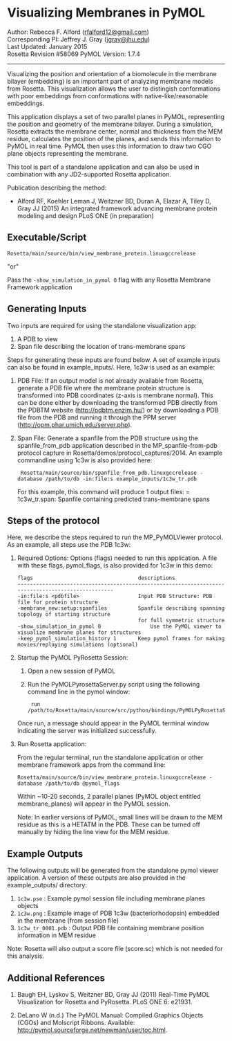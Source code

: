 Visualizing Membranes in PyMOL
==============================

Author: Rebecca F. Alford (rfalford12@gmail.com)  
Corresponding PI: Jeffrey J. Gray (jgray@jhu.edu)  
Last Updated: January 2015  
Rosetta Revision #58069 
PyMOL Version: 1.7.4  

---

Visualizing the position and orientation of a biomolecule in the membrane bilayer
(embedding) is an important part of analyzing membrane models from Rosetta. This visualization 
allows the user to distingish conformations with poor embeddings from conformations with 
native-like/reasonable embeddings. 

This application displays a set of two parallel planes in PyMOL, representing the position 
and geometry of the membrane bilayer. During a simulation, Rosetta extracts the membrane center, 
normal and thickness from the MEM residue, calculates the position of the planes, and sends
this information to PyMOL in real time. PyMOL then uses this information to draw two CGO plane objects
representing the membrane. 

This tool is part of a standalone application and can also be used in combination with any JD2-supported
Rosetta application. 

Publication describing the method: 

* Alford RF, Koehler Leman J, Weitzner BD, Duran A, Elazar A, Tiley D, Gray JJ 
  (2015) An integrated framework advancing membrane protein modeling and design 
  PLoS ONE (in preparation) 

Executable/Script
-----------------

    Rosetta/main/source/bin/view_membrane_protein.linuxgccrelease

"or"

Pass the `-show_simulation_in_pymol 0` flag with any Rosetta Membrane Framework application

Generating Inputs
-----------------

Two inputs are required for using the standalone visualization app: 

1. A PDB to view 
2. Span file describing the location of trans-membrane spans

Steps for generating these inputs are found below. A set of example inputs can 
also be found in example_inputs/. Here, 1c3w is used as an example: 

1. PDB File: If an output model is not already available from Rosetta, 
   generate a PDB file where the membrane protein structure is transformed 
   into PDB coordinates (z-axis is membrane normal). This can be done 
   either by downloading the transformed PDB directly from the PDBTM website 
   (http://pdbtm.enzim.hu/) or by downloading a PDB file from the PDB and running
   it through the PPM server (http://opm.phar.umich.edu/server.php).

2. Span File: Generate a spanfile from the PDB structure using
   the spanfile_from_pdb application described in the MP_spanfile-from-pdb protocol
   capture in Rosetta/demos/protocol_captures/2014. An example commandline using 
   1c3w is also provided here: 

        Rosetta/main/source/bin/spanfile_from_pdb.linuxgccrelease -database /path/to/db -in:file:s example_inputs/1c3w_tr.pdb

   For this example, this command will produce 1 output files: 
     = 1c3w_tr.span: Spanfile containing predicted trans-membrane spans

Steps of the protocol
---------------------

Here, we describe the steps required to run the MP_PyMOLViewer protocol. As an example, all steps 
use the PDB 1c3w: 

1.  Required Options: Options (flags) needed to run this application. A file with these flags, pymol_flags, 
    is also provided for 1c3w in this demo: 

        flags                                  descriptions
        --------------------------------------------------------------------------------------------------
        -in:file:s <pdbfile>                   Input PDB Structure: PDB file for protein structure
        -membrane_new:setup:spanfiles          Spanfile describing spanning topology of starting structure 
                                               for full symmetric structure
        -show_simulation_in_pymol 0			       Use the PyMOL viewer to visualize membrane planes for structures
        -keep_pymol_simulation_history 1       Keep pymol frames for making movies/replaying simulations (optional)

2.  Startup the PyMOL PyRosetta Session: 

    1. Open a new session of PyMOL
    2. Run the PyMOLPyrosettaServer.py script using the following command line in the pymol window:  

            run /path/to/Rosetta/main/source/src/python/bindings/PyMOLPyRosettaServer.py

    Once run, a message should appear in the PyMOL terminal window indicating the server was 
    initialized successfully. 

3.  Run Rosetta application:  

    From the regular terminal, run the standalone application or other membrane framework apps
    from the command line: 

        Rosetta/main/source/bin/view_membrane_protein.linuxgccrelease -database /path/to/db @pymol_flags

    Within ~10-20 seconds, 2 parallel planes (PyMOL object entitled membrane_planes) will appear 
    in the PyMOL session. 

    Note: In earlier versions of PyMOL, small lines will be drawn to the MEM residue as this is a HETATM
    in the PDB. These can be turned off manually by hiding the line view for the MEM residue. 

Example Outputs
---------------
The following outputs will be generated from the standalone pymol viewer application. A version of these outputs 
are also provided in the example_outputs/ directory: 

1. `1c3w.pse`          : Example pymol session file including membrane planes objects
2. `1c3w.png`          : Example image of PDB 1c3w (bacteriorhodopsin) embedded in the membrane (from session file)
3. `1c3w_tr_0001.pdb`  : Output PDB file containing membrane position information in MEM residue

Note: Rosetta will also output a score file (score.sc) which is not needed for this analysis. 

Additional References
---------------------

1. Baugh EH, Lyskov S, Weitzner BD, Gray JJ (2011) Real-Time PyMOL Visualization for Rosetta and PyRosetta. PLoS ONE 6: e21931.

2. DeLano W (n.d.) The PyMOL Manual: Compiled Graphics Objects (CGOs) and Molscript Ribbons. Available: http://pymol.sourceforge.net/newman/user/toc.html.

